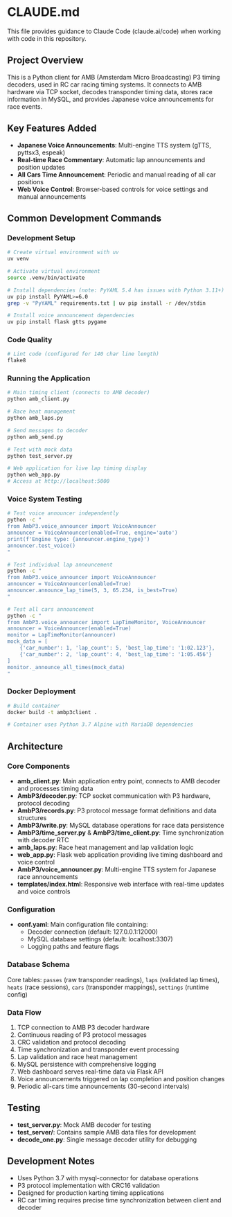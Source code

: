 # CLAUDE.md

This file provides guidance to Claude Code (claude.ai/code) when working with code in this repository.

## Project Overview
This is a Python client for AMB (Amsterdam Micro Broadcasting) P3 timing decoders, used in RC car racing timing systems. It connects to AMB hardware via TCP socket, decodes transponder timing data, stores race information in MySQL, and provides Japanese voice announcements for race events.

## Key Features Added
- **Japanese Voice Announcements**: Multi-engine TTS system (gTTS, pyttsx3, espeak)
- **Real-time Race Commentary**: Automatic lap announcements and position updates
- **All Cars Time Announcement**: Periodic and manual reading of all car positions
- **Web Voice Control**: Browser-based controls for voice settings and manual announcements

## Common Development Commands

### Development Setup
```bash
# Create virtual environment with uv
uv venv

# Activate virtual environment
source .venv/bin/activate

# Install dependencies (note: PyYAML 5.4 has issues with Python 3.11+)
uv pip install PyYAML>=6.0
grep -v "PyYAML" requirements.txt | uv pip install -r /dev/stdin

# Install voice announcement dependencies
uv pip install flask gtts pygame
```

### Code Quality
```bash
# Lint code (configured for 140 char line length)
flake8
```

### Running the Application
```bash
# Main timing client (connects to AMB decoder)
python amb_client.py

# Race heat management
python amb_laps.py

# Send messages to decoder
python amb_send.py

# Test with mock data
python test_server.py

# Web application for live lap timing display
python web_app.py
# Access at http://localhost:5000
```

### Voice System Testing
```bash
# Test voice announcer independently
python -c "
from AmbP3.voice_announcer import VoiceAnnouncer
announcer = VoiceAnnouncer(enabled=True, engine='auto')
print(f'Engine type: {announcer.engine_type}')
announcer.test_voice()
"

# Test individual lap announcement
python -c "
from AmbP3.voice_announcer import VoiceAnnouncer
announcer = VoiceAnnouncer(enabled=True)
announcer.announce_lap_time(5, 3, 65.234, is_best=True)
"

# Test all cars announcement
python -c "
from AmbP3.voice_announcer import LapTimeMonitor, VoiceAnnouncer
announcer = VoiceAnnouncer(enabled=True)
monitor = LapTimeMonitor(announcer)
mock_data = [
    {'car_number': 1, 'lap_count': 5, 'best_lap_time': '1:02.123'},
    {'car_number': 2, 'lap_count': 4, 'best_lap_time': '1:05.456'}
]
monitor._announce_all_times(mock_data)
"
```

### Docker Deployment
```bash
# Build container
docker build -t ambp3client .

# Container uses Python 3.7 Alpine with MariaDB dependencies
```

## Architecture

### Core Components
- **amb_client.py**: Main application entry point, connects to AMB decoder and processes timing data
- **AmbP3/decoder.py**: TCP socket communication with P3 hardware, protocol decoding
- **AmbP3/records.py**: P3 protocol message format definitions and data structures
- **AmbP3/write.py**: MySQL database operations for race data persistence
- **AmbP3/time_server.py** & **AmbP3/time_client.py**: Time synchronization with decoder RTC
- **amb_laps.py**: Race heat management and lap validation logic
- **web_app.py**: Flask web application providing live timing dashboard and voice control
- **AmbP3/voice_announcer.py**: Multi-engine TTS system for Japanese race announcements
- **templates/index.html**: Responsive web interface with real-time updates and voice controls

### Configuration
- **conf.yaml**: Main configuration file containing:
  - Decoder connection (default: 127.0.0.1:12000)
  - MySQL database settings (default: localhost:3307)
  - Logging paths and feature flags

### Database Schema
Core tables: `passes` (raw transponder readings), `laps` (validated lap times), `heats` (race sessions), `cars` (transponder mappings), `settings` (runtime config)

### Data Flow
1. TCP connection to AMB P3 decoder hardware
2. Continuous reading of P3 protocol messages
3. CRC validation and protocol decoding
4. Time synchronization and transponder event processing
5. Lap validation and race heat management
6. MySQL persistence with comprehensive logging
7. Web dashboard serves real-time data via Flask API
8. Voice announcements triggered on lap completion and position changes
9. Periodic all-cars time announcements (30-second intervals)

## Testing
- **test_server.py**: Mock AMB decoder for testing
- **test_server/**: Contains sample AMB data files for development
- **decode_one.py**: Single message decoder utility for debugging

## Development Notes
- Uses Python 3.7 with mysql-connector for database operations
- P3 protocol implementation with CRC16 validation
- Designed for production karting timing applications
- RC car timing requires precise time synchronization between client and decoder
